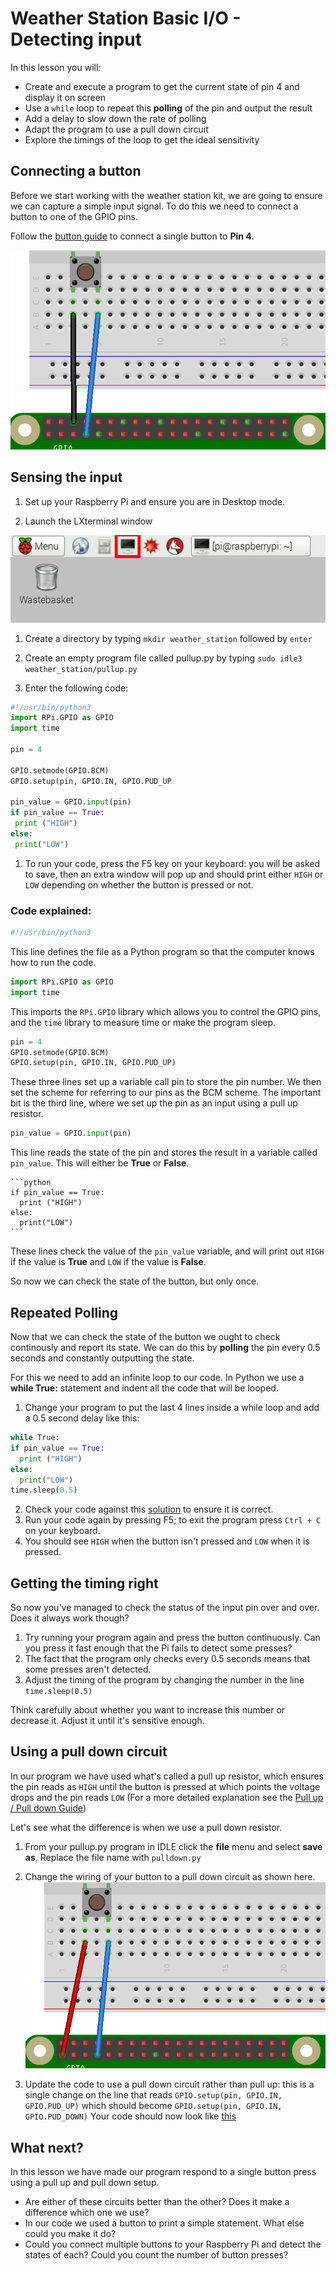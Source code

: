 # Weather Station Basic I/O - Detecting input

In this lesson you will:

- Create and execute a program to get the current state of pin 4 and display it on screen
- Use a `while` loop to repeat this **polling** of the pin and output the result
- Add a delay to slow down the rate of polling
- Adapt the program to use a pull down circuit
- Explore the timings of the loop to get the ideal sensitivity

## Connecting a button
Before we start working with the weather station kit, we are going to ensure we can capture a simple input signal. To do this we need to connect a button to one of the GPIO pins.

 Follow the [button guide](guides/GPIO/connecting-button.md) to connect a single button to **Pin 4**.

![Pull up wires](images/pull_up_wire.png)

## Sensing the input

1. Set up your Raspberry Pi and ensure you are in Desktop mode.

1. Launch the LXterminal window

  ![LX Terminal](images/lxterminal.png)

1. Create a directory by typing `mkdir weather_station` followed by `enter`

1. Create an empty program file called pullup.py by typing `sudo idle3 weather_station/pullup.py`

1. Enter the following code:

  ```python
#!/usr/bin/python3
import RPi.GPIO as GPIO
import time

 pin = 4

 GPIO.setmode(GPIO.BCM)
 GPIO.setup(pin, GPIO.IN, GPIO.PUD_UP

 pin_value = GPIO.input(pin)
 if pin_value == True:
   print ("HIGH")
 else:
   print("LOW")
 ```

1. To run your code, press the F5 key on your keyboard: you will be asked to save, then an extra window will pop up and should print either `HIGH` or `LOW` depending on whether the button is pressed or not.

### Code explained:

  ```python
  #!/usr/bin/python3
  ```

This line defines the file as a Python program so that the computer knows how to run the code.

  ```python
  import RPi.GPIO as GPIO
  import time
  ```

This imports the `RPi.GPIO` library which allows you to control the GPIO pins, and the `time` library to measure time or make the program sleep.

  ```python
  pin = 4
  GPIO.setmode(GPIO.BCM)
  GPIO.setup(pin, GPIO.IN, GPIO.PUD_UP)
  ```

These three lines set up a variable call pin to store the pin number. We then set the scheme for referring to our pins as the BCM scheme. The important bit is the third line, where we set up the pin as an input using a pull up resistor.

   ```python
   pin_value = GPIO.input(pin)
   ```

This line reads the state of the pin and stores the result in a variable called `pin_value`. This will either be **True** or **False**.

    ```python
    if pin_value == True:
      print ("HIGH")
    else:
      print("LOW")
    ```

These lines check the value of the `pin_value` variable, and will print out `HIGH` if the value is **True** and `LOW` if the value is **False**.

So now we can check the state of the button, but only once.

## Repeated Polling
Now that we can check the state of the button we ought to check continously and report its state. We can do this by **polling** the pin every 0.5 seconds and constantly outputting the state.

For this we need to add an infinite loop to our code. In Python we use a **while True:** statement and indent all the code that will be looped.

1. Change your program to put the last 4 lines inside a while loop and add a 0.5 second delay like this:


  ```python
while True:
  if pin_value == True:
    print ("HIGH")
  else:
    print("LOW")
  time.sleep(0.5)
```

2. Check your code against this [solution](code/pullup.py) to ensure it is correct.
3. Run your code again by pressing F5; to exit the program press `Ctrl + C` on your keyboard.
4. You should see `HIGH` when the button isn't pressed and `LOW` when it is pressed.

## Getting the timing right

So now you've managed to check the status of the input pin over and over. Does it always work though?

1. Try running your program again and press the button continuously. Can you press it fast enough that the Pi fails to detect some presses?
2. The fact that the program only checks every 0.5 seconds means that some presses aren't detected.
3. Adjust the timing of the program by changing the number in the line
`time.sleep(0.5)`

Think carefully about whether you want to increase this number or decrease it. Adjust it until it's sensitive enough.

## Using a pull down circuit

In our program we have used what's called a pull up resistor, which ensures the pin reads as `HIGH` until the button is pressed at which points the voltage drops and the pin reads `LOW` (For a more detailed explanation see the [Pull up / Pull down Guide](GPIO/pull_up_down.md))

Let's see what the difference is when we use a pull down resistor.
1. From your pullup.py program in IDLE click the **file** menu and select **save as**. Replace the file name with `pulldown.py`

2. Change the wiring of your button to a pull down circuit as shown here.
![Pull down wires](images/pull_down_wire.png)

3. Update the code to use a pull down circuit rather than pull up: this is a single change on the line that reads
`GPIO.setup(pin, GPIO.IN, GPIO.PUD_UP)`
which should become
`GPIO.setup(pin, GPIO.IN, GPIO.PUD_DOWN)`
Your code should now look like [this](code/pulldown.py)

## What next?

In this lesson we have made our program respond to a single button press using a pull up and pull down setup.

- Are either of these circuits better than the other? Does it make a difference which one we use?
- In our code we used a button to print a simple statement. What else could you make it do?
- Could you connect multiple buttons to your Raspberry Pi and detect the states of each? Could you count the number of button presses?
